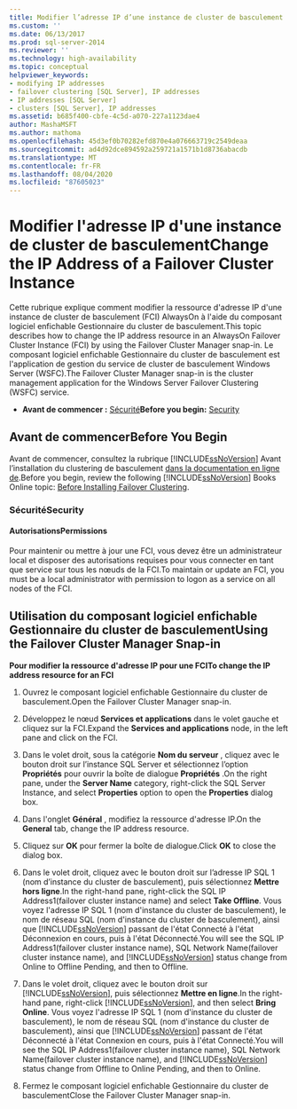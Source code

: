 ```yaml
---
title: Modifier l’adresse IP d’une instance de cluster de basculement | Microsoft Docs
ms.custom: ''
ms.date: 06/13/2017
ms.prod: sql-server-2014
ms.reviewer: ''
ms.technology: high-availability
ms.topic: conceptual
helpviewer_keywords:
- modifying IP addresses
- failover clustering [SQL Server], IP addresses
- IP addresses [SQL Server]
- clusters [SQL Server], IP addresses
ms.assetid: b685f400-cbfe-4c5d-a070-227a1123dae4
author: MashaMSFT
ms.author: mathoma
ms.openlocfilehash: 45d3ef0b70282efd870e4a076663719c2549deaa
ms.sourcegitcommit: ad4d92dce894592a259721a1571b1d8736abacdb
ms.translationtype: MT
ms.contentlocale: fr-FR
ms.lasthandoff: 08/04/2020
ms.locfileid: "87605023"
---
```

# <a name="change-the-ip-address-of-a-failover-cluster-instance"></a><span data-ttu-id="58bd3-102">Modifier l'adresse IP d'une instance de cluster de basculement</span><span class="sxs-lookup"><span data-stu-id="58bd3-102">Change the IP Address of a Failover Cluster Instance</span></span>
  <span data-ttu-id="58bd3-103">Cette rubrique explique comment modifier la ressource d'adresse IP d'une instance de cluster de basculement (FCI) AlwaysOn à l'aide du composant logiciel enfichable Gestionnaire du cluster de basculement.</span><span class="sxs-lookup"><span data-stu-id="58bd3-103">This topic describes how to change the IP address resource in an AlwaysOn Failover Cluster Instance (FCI) by using the Failover Cluster Manager snap-in.</span></span> <span data-ttu-id="58bd3-104">Le composant logiciel enfichable Gestionnaire du cluster de basculement est l'application de gestion du service de cluster de basculement Windows Server (WSFC).</span><span class="sxs-lookup"><span data-stu-id="58bd3-104">The Failover Cluster Manager snap-in is the cluster management application for the Windows Server Failover Clustering (WSFC) service.</span></span>  
  
-   <span data-ttu-id="58bd3-105">**Avant de commencer :**  [Sécurité](#Security)</span><span class="sxs-lookup"><span data-stu-id="58bd3-105">**Before you begin:**  [Security](#Security)</span></span>  
  
##  <a name="before-you-begin"></a><a name="BeforeYouBegin"></a> <span data-ttu-id="58bd3-106">Avant de commencer</span><span class="sxs-lookup"><span data-stu-id="58bd3-106">Before You Begin</span></span>  
 <span data-ttu-id="58bd3-107">Avant de commencer, consultez la rubrique [!INCLUDE[ssNoVersion](../../../includes/ssnoversion-md.md)] Avant l’installation du clustering de basculement [dans la documentation en ligne de](../install/before-installing-failover-clustering.md).</span><span class="sxs-lookup"><span data-stu-id="58bd3-107">Before you begin, review the following [!INCLUDE[ssNoVersion](../../../includes/ssnoversion-md.md)] Books Online topic: [Before Installing Failover Clustering](../install/before-installing-failover-clustering.md).</span></span>  
  
###  <a name="security"></a><a name="Security"></a> <span data-ttu-id="58bd3-108">Sécurité</span><span class="sxs-lookup"><span data-stu-id="58bd3-108">Security</span></span>  
  
####  <a name="permissions"></a><a name="Permissions"></a> <span data-ttu-id="58bd3-109">Autorisations</span><span class="sxs-lookup"><span data-stu-id="58bd3-109">Permissions</span></span>  
 <span data-ttu-id="58bd3-110">Pour maintenir ou mettre à jour une FCI, vous devez être un administrateur local et disposer des autorisations requises pour vous connecter en tant que service sur tous les nœuds de la FCI.</span><span class="sxs-lookup"><span data-stu-id="58bd3-110">To maintain or update an FCI, you must be a local administrator with permission to logon as a service on all nodes of the FCI.</span></span>  
  
##  <a name="using-the-failover-cluster-manager-snap-in"></a><a name="WSFC"></a> <span data-ttu-id="58bd3-111">Utilisation du composant logiciel enfichable Gestionnaire du cluster de basculement</span><span class="sxs-lookup"><span data-stu-id="58bd3-111">Using the Failover Cluster Manager Snap-in</span></span>  
 <span data-ttu-id="58bd3-112">**Pour modifier la ressource d'adresse IP pour une FCI**</span><span class="sxs-lookup"><span data-stu-id="58bd3-112">**To change the IP address resource for an FCI**</span></span>  
  
1.  <span data-ttu-id="58bd3-113">Ouvrez le composant logiciel enfichable Gestionnaire du cluster de basculement.</span><span class="sxs-lookup"><span data-stu-id="58bd3-113">Open the Failover Cluster Manager snap-in.</span></span>  
  
2.  <span data-ttu-id="58bd3-114">Développez le nœud **Services et applications** dans le volet gauche et cliquez sur la FCI.</span><span class="sxs-lookup"><span data-stu-id="58bd3-114">Expand the **Services and applications** node, in the left pane and click on the FCI.</span></span>  
  
3.  <span data-ttu-id="58bd3-115">Dans le volet droit, sous la catégorie **Nom du serveur** , cliquez avec le bouton droit sur l’instance SQL Server et sélectionnez l’option **Propriétés** pour ouvrir la boîte de dialogue **Propriétés** .</span><span class="sxs-lookup"><span data-stu-id="58bd3-115">On the right pane, under the **Server Name** category, right-click the SQL Server Instance, and select **Properties** option to open the **Properties** dialog box.</span></span>  
  
4.  <span data-ttu-id="58bd3-116">Dans l'onglet **Général** , modifiez la ressource d'adresse IP.</span><span class="sxs-lookup"><span data-stu-id="58bd3-116">On the **General** tab, change the IP address resource.</span></span>  
  
5.  <span data-ttu-id="58bd3-117">Cliquez sur **OK** pour fermer la boîte de dialogue.</span><span class="sxs-lookup"><span data-stu-id="58bd3-117">Click **OK** to close the dialog box.</span></span>  
  
6.  <span data-ttu-id="58bd3-118">Dans le volet droit, cliquez avec le bouton droit sur l’adresse IP SQL 1 (nom d’instance du cluster de basculement), puis sélectionnez **Mettre hors ligne**.</span><span class="sxs-lookup"><span data-stu-id="58bd3-118">In the right-hand pane, right-click the SQL IP Address1(failover cluster instance name) and select **Take Offline**.</span></span> <span data-ttu-id="58bd3-119">Vous voyez l'adresse IP SQL 1 (nom d'instance du cluster de basculement), le nom de réseau SQL (nom d'instance du cluster de basculement), ainsi que [!INCLUDE[ssNoVersion](../../../includes/ssnoversion-md.md)] passant de l'état Connecté à l'état Déconnexion en cours, puis à l'état Déconnecté.</span><span class="sxs-lookup"><span data-stu-id="58bd3-119">You will see the SQL IP Address1(failover cluster instance name), SQL Network Name(failover cluster instance name), and [!INCLUDE[ssNoVersion](../../../includes/ssnoversion-md.md)] status change from Online to Offline Pending, and then to Offline.</span></span>  
  
7.  <span data-ttu-id="58bd3-120">Dans le volet droit, cliquez avec le bouton droit sur [!INCLUDE[ssNoVersion](../../../includes/ssnoversion-md.md)], puis sélectionnez **Mettre en ligne**.</span><span class="sxs-lookup"><span data-stu-id="58bd3-120">In the right-hand pane, right-click [!INCLUDE[ssNoVersion](../../../includes/ssnoversion-md.md)], and then select **Bring Online**.</span></span> <span data-ttu-id="58bd3-121">Vous voyez l'adresse IP SQL 1 (nom d'instance du cluster de basculement), le nom de réseau SQL (nom d'instance du cluster de basculement), ainsi que [!INCLUDE[ssNoVersion](../../../includes/ssnoversion-md.md)] passant de l'état Déconnecté à l'état Connexion en cours, puis à l'état Connecté.</span><span class="sxs-lookup"><span data-stu-id="58bd3-121">You will see the SQL IP Address1(failover cluster instance name), SQL Network Name(failover cluster instance name), and [!INCLUDE[ssNoVersion](../../../includes/ssnoversion-md.md)] status change from Offline to Online Pending, and then to Online.</span></span>  
  
8.  <span data-ttu-id="58bd3-122">Fermez le composant logiciel enfichable Gestionnaire du cluster de basculement</span><span class="sxs-lookup"><span data-stu-id="58bd3-122">Close the Failover Cluster Manager snap-in.</span></span>  
  
  
